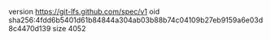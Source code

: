 version https://git-lfs.github.com/spec/v1
oid sha256:4fdd6b5401d61b84844a304ab03b88b74c04109b27eb9159a6e03d8c4470d139
size 4052
